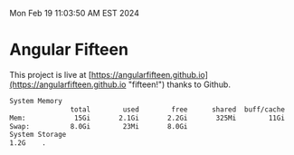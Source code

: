 Mon Feb 19 11:03:50 AM EST 2024

# Angular Fifteen


This project is live at [https://angularfifteen.github.io](https://angularfifteen.github.io "fifteen!") thanks to Github.

```bash
System Memory
               total        used        free      shared  buff/cache   available
Mem:            15Gi       2.1Gi       2.2Gi       325Mi        11Gi        13Gi
Swap:          8.0Gi        23Mi       8.0Gi
System Storage
1.2G	.
